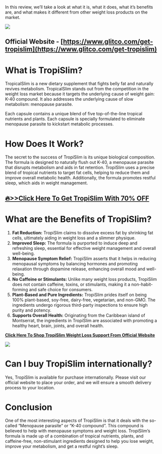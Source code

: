 In this review, we’ll take a look at what it is, what it does, what it’s benefits are, and what makes it different from other weight loss products on the market.  
  

[![](https://blogger.googleusercontent.com/img/b/R29vZ2xl/AVvXsEiO7eLcXuQhe03mT8AoXP-HzKd5jCvs6ert_kH3hYCkjJR0HkIbeTx0LayIkpgdajNfFz3QhN_hTLEZm7Bvn-7ixQPqjz58UsoE2ZeanlYND-huUNagvAUPJyulSWbFOVsIY1SOTsciuTpNBelE79s4qTUdU7ojxSkjvuaX_mvAsyexJTqTvKPgrP3YwtM/w640-h430/1_Qgc1TCemarII1fzey4k0pw.webp)](https://www.glitco.com/get-tropislim)

Official Website - [https://www.glitco.com/get-tropislim](https://www.glitco.com/get-tropislim)
-----------------------------------------------------------------------------------------------

What is TropiSlim?
==================

TropicalSlim is a new dietary supplement that fights belly fat and naturally revives metabolism. TropicalSlim stands out from the competition in the weight loss market because it targets the underlying cause of weight gain: K-40 compound. It also addresses the underlying cause of slow metabolism: menopause parasite.

Each capsule contains a unique blend of five top-of-the-line tropical nutrients and plants. Each capsule is specially formulated to eliminate menopause parasite to kickstart metabolic processes.

How Does It Work?
=================

The secret to the success of TropiSlim is its unique biological composition. The formula is designed to naturally flush out K-40, a menopause parasite that disrupts metabolism and aids in fat retention. TropiSlim uses a precise blend of tropical nutrients to target fat cells, helping to reduce them and improve overall metabolic health. Additionally, the formula promotes restful sleep, which aids in weight management.

[🔥>>Click Here To Get TropiSlim With 70% OFF](https://www.glitco.com/get-tropislim)
------------------------------------------------------------------------------------

What are the Benefits of TropiSlim?
===================================

1.  **Fat Reduction:** TropiSlim claims to dissolve excess fat by shrinking fat cells, ultimately aiding in weight loss and a slimmer physique.
2.  **Improved Sleep:** The formula is purported to induce deep and refreshing sleep, essential for effective weight management and overall well-being.
3.  **Menopause Symptom Relief:** TropiSlim asserts that it helps in reducing menopausal symptoms by balancing hormones and promoting relaxation through dopamine release, enhancing overall mood and well-being.
4.  **No Caffeine or Stimulants:** Unlike many weight loss products, TropiSlim does not contain caffeine, toxins, or stimulants, making it a non-habit-forming and safe choice for consumers.
5.  **Plant-Based and Pure Ingredients:** TropiSlim prides itself on being 100% plant-based, soy-free, dairy-free, vegetarian, and non-GMO. The ingredients undergo rigorous third-party inspections to ensure high purity and potency.
6.  **Supports Overall Health:** Originating from the Caribbean island of Montserrat, the ingredients in TropiSlim are associated with promoting a healthy heart, brain, joints, and overall health.

  
[**Click Here To Shop TropiSlim Weight Loss Support From Official Website**](https://www.glitco.com/get-tropislim)

  

[![](https://blogger.googleusercontent.com/img/b/R29vZ2xl/AVvXsEg6yo-H5VSIRiJ77480IFlCRwh8bFR0jAyRli69hOd3BKONqmaL3nVUKCc04EyakH1m-fSaCs2sZWSyivEWAR0Folmt3F4bbMv9lYPFvBAe23WavQNIsn2YebiuhaCM_ChR2gA5OCfmJ-QdnjQmjmXVtW9MXPuBvDS0Z5VggUVUXrGa9g93feEGqPg-OJk/w640-h320/Screenshot%20(832).png)](https://blogger.googleusercontent.com/img/b/R29vZ2xl/AVvXsEg6yo-H5VSIRiJ77480IFlCRwh8bFR0jAyRli69hOd3BKONqmaL3nVUKCc04EyakH1m-fSaCs2sZWSyivEWAR0Folmt3F4bbMv9lYPFvBAe23WavQNIsn2YebiuhaCM_ChR2gA5OCfmJ-QdnjQmjmXVtW9MXPuBvDS0Z5VggUVUXrGa9g93feEGqPg-OJk/s1805/Screenshot%20(832).png)

**Can I buy TropiSlim internationally?**
========================================

Yes, TropiSlim is available for purchase internationally. Please visit our official website to place your order, and we will ensure a smooth delivery process to your location.

**Conclusion**
==============

One of the most interesting aspects of TropiSlim is that it deals with the so-called “Menopause parasite” or “K-40 compound”. This compound is believed to help with menopause symptoms and weight loss. TropiSlim’s formula is made up of a combination of tropical nutrients, plants, and caffeine-free, non-stimulant ingredients designed to help you lose weight, improve your metabolism, and get a restful night’s sleep.

